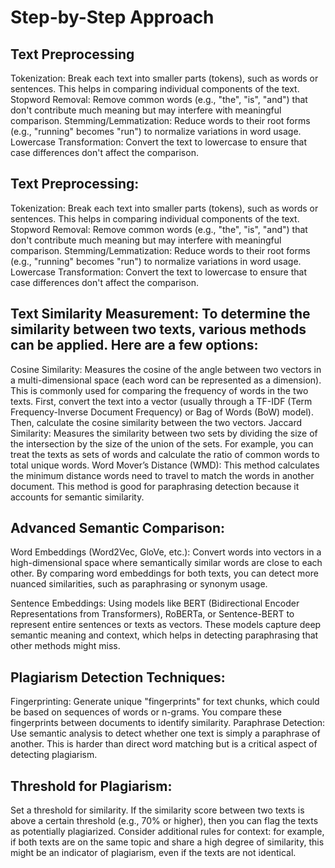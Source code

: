 # Step-by-Step Approach

## Text Preprocessing
Tokenization: Break each text into smaller parts (tokens), such as words or sentences. This helps in comparing individual components of the text.
Stopword Removal: Remove common words (e.g., "the", "is", "and") that don't contribute much meaning but may interfere with meaningful comparison.
Stemming/Lemmatization: Reduce words to their root forms (e.g., "running" becomes "run") to normalize variations in word usage.
Lowercase Transformation: Convert the text to lowercase to ensure that case differences don't affect the comparison.

## Text Preprocessing:
Tokenization: Break each text into smaller parts (tokens), such as words or sentences. This helps in comparing individual components of the text.
Stopword Removal: Remove common words (e.g., "the", "is", "and") that don't contribute much meaning but may interfere with meaningful comparison.
Stemming/Lemmatization: Reduce words to their root forms (e.g., "running" becomes "run") to normalize variations in word usage.
Lowercase Transformation: Convert the text to lowercase to ensure that case differences don't affect the comparison.

## Text Similarity Measurement: To determine the similarity between two texts, various methods can be applied. Here are a few options:
Cosine Similarity: Measures the cosine of the angle between two vectors in a multi-dimensional space (each word can be represented as a dimension). This is commonly used for comparing the frequency of words in the two texts.
    First, convert the text into a vector (usually through a TF-IDF (Term Frequency-Inverse Document Frequency) or Bag of Words (BoW) model).
    Then, calculate the cosine similarity between the two vectors.
Jaccard Similarity: Measures the similarity between two sets by dividing the size of the intersection by the size of the union of the sets.
    For example, you can treat the texts as sets of words and calculate the ratio of common words to total unique words.
Word Mover’s Distance (WMD): This method calculates the minimum distance words need to travel to match the words in another document. This method is good for paraphrasing detection because it accounts for semantic similarity.

## Advanced Semantic Comparison:

Word Embeddings (Word2Vec, GloVe, etc.): Convert words into vectors in a high-dimensional space where semantically similar words are close to each other. By comparing word embeddings for both texts, you can detect more nuanced similarities, such as paraphrasing or synonym usage.

Sentence Embeddings: Using models like BERT (Bidirectional Encoder Representations from Transformers), RoBERTa, or Sentence-BERT to represent entire sentences or texts as vectors. These models capture deep semantic meaning and context, which helps in detecting paraphrasing that other methods might miss.

## Plagiarism Detection Techniques:
Fingerprinting: Generate unique "fingerprints" for text chunks, which could be based on sequences of words or n-grams. You compare these fingerprints between documents to identify similarity.
Paraphrase Detection: Use semantic analysis to detect whether one text is simply a paraphrase of another. This is harder than direct word matching but is a critical aspect of detecting plagiarism.

## Threshold for Plagiarism:
Set a threshold for similarity. If the similarity score between two texts is above a certain threshold (e.g., 70% or higher), then you can flag the texts as potentially plagiarized.
Consider additional rules for context: for example, if both texts are on the same topic and share a high degree of similarity, this might be an indicator of plagiarism, even if the texts are not identical.
